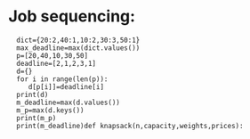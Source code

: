 # Job sequencing:
      dict={20:2,40:1,10:2,30:3,50:1}
      max_deadline=max(dict.values())
      p=[20,40,10,30,50]
      deadline=[2,1,2,3,1]
      d={}
      for i in range(len(p)):
         d[p[i]]=deadline[i]
      print(d)
      m_deadline=max(d.values())
      m_p=max(d.keys())
      print(m_p)
      print(m_deadline)def knapsack(n,capacity,weights,prices):
